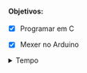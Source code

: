 
#### Objetivos:
   - [x] Programar em C
   - [x] Mexer no Arduino
   

<details>

<summary>Tempo</summary>
   
   - O quanto já passou:
   
   | Cadeiras | Estado |
   |:-----------:|:-----------:|
   |      `Algoritmos`      |      🪦      |
   |      `Lógica`      |      🪦      |
   |      `SistemasDigitais`      |      🪦      |
   |      `Física`      |      🪦      |
   |      `Cálculo 2`      |      🪦      |

</details>
